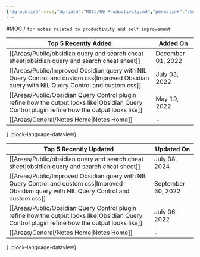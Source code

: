 ```yaml
---
{"dg-publish":true,"dg-path":"MOCs/00 Productivity.md","permalink":"/mo-cs/00-productivity/","title":"00 Productivity"}
---
```



#MOC / `for notes related to productivity and self improvement`

| Top 5 Recently Added                                                                                                                               | Added On          |
| -------------------------------------------------------------------------------------------------------------------------------------------------- | ----------------- |
| [[Areas/Public/obsidian query and search cheat sheet\|obsidian query and search cheat sheet]]                                                   | December 01, 2022 |
| [[Areas/Public/Improved Obsidian query with NIL Query Control and custom css\|Improved Obsidian query with NIL Query Control and custom css]]   | July 03, 2022     |
| [[Areas/Public/Obsidian Query Control plugin refine how the output looks like\|Obsidian Query Control plugin refine how the output looks like]] | May 19, 2022      |
| [[Areas/General/Notes Home\|Notes Home]]                                                                                                        | \-                |

{ .block-language-dataview}

| Top 5 Recently Updated                                                                                                                             | Updated On         |
| -------------------------------------------------------------------------------------------------------------------------------------------------- | ------------------ |
| [[Areas/Public/obsidian query and search cheat sheet\|obsidian query and search cheat sheet]]                                                   | July 08, 2024      |
| [[Areas/Public/Improved Obsidian query with NIL Query Control and custom css\|Improved Obsidian query with NIL Query Control and custom css]]   | September 30, 2022 |
| [[Areas/Public/Obsidian Query Control plugin refine how the output looks like\|Obsidian Query Control plugin refine how the output looks like]] | July 06, 2022      |
| [[Areas/General/Notes Home\|Notes Home]]                                                                                                        | \-                 |

{ .block-language-dataview}
